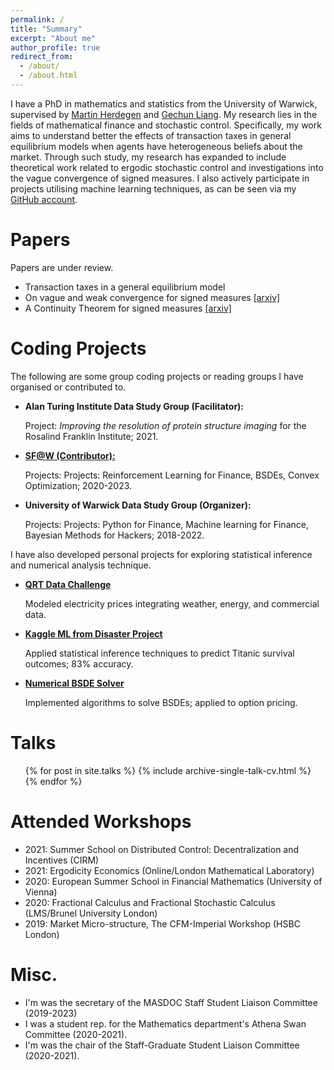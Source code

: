```yaml
---
permalink: /
title: "Summary"
excerpt: "About me"
author_profile: true
redirect_from: 
  - /about/
  - /about.html
---
```



I have a PhD in mathematics and statistics from the University of Warwick, supervised by [Martin Herdegen](https://warwick.ac.uk/fac/sci/statistics/staff/academic-research/herdegen/) and [Gechun Liang](https://warwick.ac.uk/fac/sci/statistics/staff/academic-research/liang/). My research lies in the fields of mathematical finance and stochastic control. Specifically, my work aims to understand better the effects of transaction taxes in general equilibrium models when agents have heterogeneous beliefs about the market. Through such study, my research has expanded to include theoretical work related to ergodic stochastic control and investigations into the vague convergence of signed measures. I also actively participate in projects utilising machine learning techniques, as can be seen via my [GitHub account](https://github.com/odshelley).

Papers
======

Papers are under review.

* Transaction taxes in a general equilibrium model
* On vague and weak convergence for signed measures [[arxiv]](https://arxiv.org/abs/2205.13207)
* A Continuity Theorem for signed measures [[arxiv]](https://arxiv.org/abs/2205.13075)

Coding Projects
======

The following are some group coding projects or reading groups I have organised or contributed to.

* **Alan Turing Institute Data Study Group (Facilitator):** 

  Project: *Improving the resolution of protein structure imaging* for the Rosalind Franklin Institute; 2021.

* **[SF@W (Contributor):](https://warwick.ac.uk/fac/sci/statistics/research/stochastic-finance-at-warwick/sfrg/)** 

  Projects:  Projects: Reinforcement Learning for Finance, BSDEs, Convex Optimization; 2020-2023.

* **University of Warwick Data Study Group (Organizer):** 

  Projects: Projects: Python for Finance, Machine learning for Finance, Bayesian Methods for Hackers; 2018-2022.

I have also developed personal projects for exploring statistical inference and numerical analysis technique.

* **[QRT Data Challenge](https://github.com/odshelley)** 

  Modeled electricity prices integrating weather, energy, and commercial data.

* **[Kaggle ML from Disaster Project](https://github.com/odshelley)** 

  Applied statistical inference techniques to predict Titanic survival outcomes; 83% accuracy.

* **[Numerical BSDE Solver](https://github.com/odshelley)** 

  Implemented algorithms to solve BSDEs; applied to option pricing.



Talks
======
  <ul>{% for post in site.talks %}
    {% include archive-single-talk-cv.html %}
  {% endfor %}</ul>

Attended Workshops
======

* 2021: Summer School on Distributed Control: Decentralization and Incentives (CIRM)
* 2021: Ergodicity Economics (Online/London Mathematical Laboratory)
* 2020: European Summer School in Financial Mathematics (University of Vienna)
* 2020: Fractional Calculus and Fractional Stochastic Calculus (LMS/Brunel University London)
* 2019: Market Micro-structure, The CFM-Imperial Workshop (HSBC London)

Misc.
======
* I'm was the secretary of the MASDOC Staff Student Liaison Committee (2019-2023)
* I was a student rep. for the Mathematics department's Athena Swan Committee (2020-2021).
* I'm was the chair of the Staff-Graduate Student Liaison Committee (2020-2021).


<!-- 
This is the front page of a website that is powered by the [academicpages template](https://github.com/academicpages/academicpages.github.io) and hosted on GitHub pages. [GitHub pages](https://pages.github.com) is a free service in which websites are built and hosted from code and data stored in a GitHub repository, automatically updating when a new commit is made to the respository. This template was forked from the [Minimal Mistakes Jekyll Theme](https://mmistakes.github.io/minimal-mistakes/) created by Michael Rose, and then extended to support the kinds of content that academics have: publications, talks, teaching, a portfolio, blog posts, and a dynamically-generated CV. You can fork [this repository](https://github.com/academicpages/academicpages.github.io) right now, modify the configuration and markdown files, add your own PDFs and other content, and have your own site for free, with no ads! An older version of this template powers my own personal website at [stuartgeiger.com](http://stuartgeiger.com), which uses [this Github repository](https://github.com/staeiou/staeiou.github.io).

A data-driven personal website
======
Like many other Jekyll-based GitHub Pages templates, academicpages makes you separate the website's content from its form. The content & metadata of your website are in structured markdown files, while various other files constitute the theme, specifying how to transform that content & metadata into HTML pages. You keep these various markdown (.md), YAML (.yml), HTML, and CSS files in a public GitHub repository. Each time you commit and push an update to the repository, the [GitHub pages](https://pages.github.com/) service creates static HTML pages based on these files, which are hosted on GitHub's servers free of charge.

Many of the features of dynamic content management systems (like Wordpress) can be achieved in this fashion, using a fraction of the computational resources and with far less vulnerability to hacking and DDoSing. You can also modify the theme to your heart's content without touching the content of your site. If you get to a point where you've broken something in Jekyll/HTML/CSS beyond repair, your markdown files describing your talks, publications, etc. are safe. You can rollback the changes or even delete the repository and start over -- just be sure to save the markdown files! Finally, you can also write scripts that process the structured data on the site, such as [this one](https://github.com/academicpages/academicpages.github.io/blob/master/talkmap.ipynb) that analyzes metadata in pages about talks to display [a map of every location you've given a talk](https://academicpages.github.io/talkmap.html).

Getting started
======
1. Register a GitHub account if you don't have one and confirm your e-mail (required!)
1. Fork [this repository](https://github.com/academicpages/academicpages.github.io) by clicking the "fork" button in the top right. 
1. Go to the repository's settings (rightmost item in the tabs that start with "Code", should be below "Unwatch"). Rename the repository "[your GitHub username].github.io", which will also be your website's URL.
1. Set site-wide configuration and create content & metadata (see below -- also see [this set of diffs](http://archive.is/3TPas) showing what files were changed to set up [an example site](https://getorg-testacct.github.io) for a user with the username "getorg-testacct")
1. Upload any files (like PDFs, .zip files, etc.) to the files/ directory. They will appear at https://[your GitHub username].github.io/files/example.pdf.  
1. Check status by going to the repository settings, in the "GitHub pages" section

Site-wide configuration
------
The main configuration file for the site is in the base directory in [_config.yml](https://github.com/academicpages/academicpages.github.io/blob/master/_config.yml), which defines the content in the sidebars and other site-wide features. You will need to replace the default variables with ones about yourself and your site's github repository. The configuration file for the top menu is in [_data/navigation.yml](https://github.com/academicpages/academicpages.github.io/blob/master/_data/navigation.yml). For example, if you don't have a portfolio or blog posts, you can remove those items from that navigation.yml file to remove them from the header. 

Create content & metadata
------
For site content, there is one markdown file for each type of content, which are stored in directories like _publications, _talks, _posts, _teaching, or _pages. For example, each talk is a markdown file in the [_talks directory](https://github.com/academicpages/academicpages.github.io/tree/master/_talks). At the top of each markdown file is structured data in YAML about the talk, which the theme will parse to do lots of cool stuff. The same structured data about a talk is used to generate the list of talks on the [Talks page](https://academicpages.github.io/talks), each [individual page](https://academicpages.github.io/talks/2012-03-01-talk-1) for specific talks, the talks section for the [CV page](https://academicpages.github.io/cv), and the [map of places you've given a talk](https://academicpages.github.io/talkmap.html) (if you run this [python file](https://github.com/academicpages/academicpages.github.io/blob/master/talkmap.py) or [Jupyter notebook](https://github.com/academicpages/academicpages.github.io/blob/master/talkmap.ipynb), which creates the HTML for the map based on the contents of the _talks directory).

**Markdown generator**

I have also created [a set of Jupyter notebooks](https://github.com/academicpages/academicpages.github.io/tree/master/markdown_generator
) that converts a CSV containing structured data about talks or presentations into individual markdown files that will be properly formatted for the academicpages template. The sample CSVs in that directory are the ones I used to create my own personal website at stuartgeiger.com. My usual workflow is that I keep a spreadsheet of my publications and talks, then run the code in these notebooks to generate the markdown files, then commit and push them to the GitHub repository.

How to edit your site's GitHub repository
------
Many people use a git client to create files on their local computer and then push them to GitHub's servers. If you are not familiar with git, you can directly edit these configuration and markdown files directly in the github.com interface. Navigate to a file (like [this one](https://github.com/academicpages/academicpages.github.io/blob/master/_talks/2012-03-01-talk-1.md) and click the pencil icon in the top right of the content preview (to the right of the "Raw | Blame | History" buttons). You can delete a file by clicking the trashcan icon to the right of the pencil icon. You can also create new files or upload files by navigating to a directory and clicking the "Create new file" or "Upload files" buttons. 

Example: editing a markdown file for a talk
![Editing a markdown file for a talk](/images/editing-talk.png)

For more info
------
More info about configuring academicpages can be found in [the guide](https://academicpages.github.io/markdown/). The [guides for the Minimal Mistakes theme](https://mmistakes.github.io/minimal-mistakes/docs/configuration/) (which this theme was forked from) might also be helpful. -->
